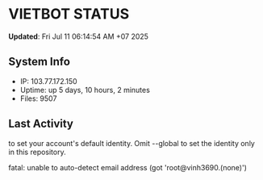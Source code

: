 # VIETBOT STATUS
**Updated**: Fri Jul 11 06:14:54 AM +07 2025

## System Info
- IP: 103.77.172.150
- Uptime: up 5 days, 10 hours, 2 minutes
- Files: 9507

## Last Activity

to set your account's default identity.
Omit --global to set the identity only in this repository.

fatal: unable to auto-detect email address (got 'root@vinh3690.(none)')
